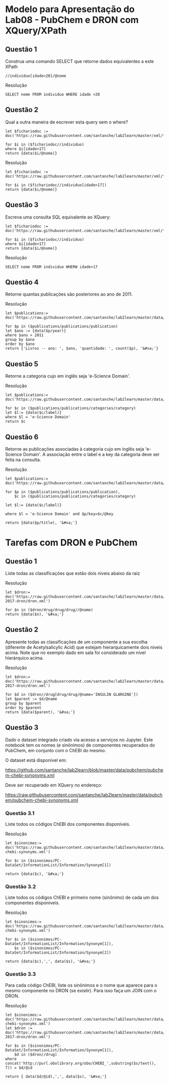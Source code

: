 # Modelo para Apresentação do Lab08 - PubChem e DRON com XQuery/XPath

## Questão 1

Construa uma comando SELECT que retorne dados equivalentes a este XPath
```
//individuo[idade>20]/@nome
```

Resolução
```
SELECT nome FROM individuo WHERE idade >20
```

## Questão 2

Qual a outra maneira de escrever esta query sem o where?

```
let $fichariodoc := doc('https://raw.githubusercontent.com/santanche/lab2learn/master/xml/fichario.xml')
 
for $i in ($fichariodoc//individuo)
where $i[idade>17]
return {data($i/@nome)}
```
 
Resolução
 ```
let $fichariodoc := doc('https://raw.githubusercontent.com/santanche/lab2learn/master/xml/fichario.xml')
 
for $i in ($fichariodoc//individuo[idade>17])
return {data($i/@nome)}
 ```
 
## Questão 3

Escreva uma consulta SQL equivalente ao XQuery:

```
let $fichariodoc := doc('https://raw.githubusercontent.com/santanche/lab2learn/master/xml/fichario.xml')

for $i in ($fichariodoc//individuo)
where $i[idade>17]
return {data($i/@nome)}
```

Resolução
 
```
SELECT nome FROM individuo WHERW idade>17
```

## Questão 4

Retorne quantas publicações são posteriores ao ano de 2011.

Resolução
```
let $publications:= doc('https://raw.githubusercontent.com/santanche/lab2learn/master/data/publications/publications.xml')

for $p in ($publications/publications/publication)
let $ano := {data($p/year)}
where $ano > 2011
group by $ano
order by $ano
return {'Livros -- ano: ', $ano, 'quantidade: ', count($p), '&#xa;'}
```

## Questão 5

Retorne a categoria cujo <label> em inglês seja 'e-Science Domain'.

Resolução
```
let $publications:= doc('https://raw.githubusercontent.com/santanche/lab2learn/master/data/publications/publications.xml')

for $c in ($publications/publications/categories/category)
let $l:= {data($c/label)}
where $l = 'e-Science Domain'
return $c
```

## Questão 6

Retorne as publicações associadas à categoria cujo <label> em inglês seja 'e-Science Domain'. A associação entre o label e a key da categoria deve ser feita na consulta.

Resolução
```
let $publications:= doc('https://raw.githubusercontent.com/santanche/lab2learn/master/data/publications/publications.xml')

for $p in ($publications/publications/publication),
    $c in ($publications/publications/categories/category)

let $l:= {data($c/label)}

where $l = 'e-Science Domain' and $p/key=$c/@key

return {data($p/title), '&#xa;'}
```

# Tarefas com DRON e PubChem

## Questão 1

Liste todas as classificações que estão dois níveis abaixo da raiz

Resolução
 
```
let $dron:= doc('https://raw.githubusercontent.com/santanche/lab2learn/master/data/faers-2017-dron/dron.xml')

for $n in ($dron/drug/drug/drug//@name)
return {data($n), '&#xa;'}
```

## Questão 2

Apresente todas as classificações de um componente a sua escolha (diferente de Acetylsalicylic Acid) que estejam hierarquicamente dois níveis acima. Note que no exemplo dado em sala foi considerado um nível hierárquico acima.

Resolução
 
```
let $dron:= doc('https://raw.githubusercontent.com/santanche/lab2learn/master/data/faers-2017-dron/dron.xml')

for $d in ($dron//drug[drug/drug/@name='INSULIN GLARGINE'])
let $parent := $d/@name
group by $parent
order by $parent
return {data($parent), '&#xa;'}
```

## Questão 3

Dado o dataset integrado criado via acesso a serviços no Jupyter. Este notebook tem os nomes (e sinônimos) de componentes recuperados do PubChem, em conjunto com o ChEBI do mesmo.

O dataset está disponível em:

https://github.com/santanche/lab2learn/blob/master/data/pubchem/pubchem-chebi-synonyms.xml

Deve ser recuperado em XQuery no endereço:

https://raw.githubusercontent.com/santanche/lab2learn/master/data/pubchem/pubchem-chebi-synonyms.xml

### Questão 3.1

Liste todos os códigos ChEBI dos componentes disponíveis.

Resolução
 
```
let $sinonimos:= doc('https://raw.githubusercontent.com/santanche/lab2learn/master/data/pubchem/pubchem-chebi-synonyms.xml')

for $c in ($sinonimos/PC-DataSet/InformationList/Information/Synonym[1])

return {data($c), '&#xa;'}
```

### Questão 3.2
Liste todos os códigos ChEBI e primeiro nome (sinônimo) de cada um dos componentes disponíveis.

Resolução
```
let $sinonimos:= doc('https://raw.githubusercontent.com/santanche/lab2learn/master/data/pubchem/pubchem-chebi-synonyms.xml')

for $c in ($sinonimos/PC-DataSet/InformationList/Information/Synonym[1]),
    $s in ($sinonimos/PC-DataSet/InformationList/Information/Synonym[2])

return {data($c),',', data($s), '&#xa;'}
```

### Questão 3.3
Para cada código ChEBI, liste os sinônimos e o nome que aparece para o mesmo componente no DRON (se existir). Para isso faça um JOIN com o DRON.

Resolução
```
let $sinonimos:= doc('https://raw.githubusercontent.com/santanche/lab2learn/master/data/pubchem/pubchem-chebi-synonyms.xml')
let $dron := doc('https://raw.githubusercontent.com/santanche/lab2learn/master/data/faers-2017-dron/dron.xml')

for $s in ($sinonimos/PC-DataSet/InformationList/Information/Synonym[1]),
    $d in ($dron//drug)
where concat('http://purl.obolibrary.org/obo/CHEBI_',substring($s/text(), 7)) = $d/@id

return { data($d/@id),',', data($s), '&#xa;'}
```
